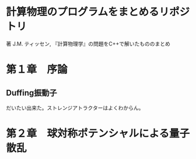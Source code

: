 # 計算物理のプログラムをまとめるリポジトリ
著 J.M. ティッセン, 『計算物理学』の問題をC++で解いたもののまとめ

# 第１章　序論
## Duffing振動子
だいたい出来た。ストレンジアトラクターはよくわからん。

# 第２章　球対称ポテンシャルによる量子散乱